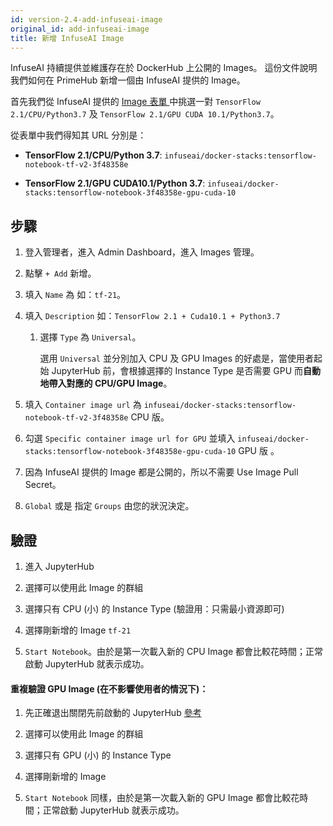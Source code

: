 ```yaml
---
id: version-2.4-add-infuseai-image
original_id: add-infuseai-image
title: 新增 InfuseAI Image
---
```


InfuseAI 持續提供並維護存在於 DockerHub 上公開的 Images。
這份文件說明我們如何在 PrimeHub 新增一個由 InfuseAI 提供的 Image。

首先我們從 InfuseAI 提供的 [Image 表單 ](https://docs.primehub.io/docs/next/guide_manual/images-list) 中挑選一對 `TensorFlow 2.1/CPU/Python3.7` 及 `TensorFlow 2.1/GPU CUDA 10.1/Python3.7`。

從表單中我們得知其 URL 分別是：

+ **TensorFlow 2.1/CPU/Python 3.7**:
`infuseai/docker-stacks:tensorflow-notebook-tf-v2-3f48358e`

+ **TensorFlow 2.1/GPU CUDA10.1/Python 3.7**:
`infuseai/docker-stacks:tensorflow-notebook-3f48358e-gpu-cuda-10`

## 步驟

1. 登入管理者，進入 Admin Dashboard，進入 Images 管理。

2. 點擊 `+ Add` 新增。

3. 填入 `Name` 為 如：`tf-21`。

4. 填入 `Description` 如：`TensorFlow 2.1 + Cuda10.1 + Python3.7`
   
   1. 選擇 `Type` 為 `Universal`。
        
        選用 `Universal` 並分別加入 CPU 及 GPU Images 的好處是，當使用者起始 JupyterHub 前，會根據選擇的 Instance Type 是否需要 GPU 而**自動地帶入對應的 CPU/GPU Image**。


5. 填入 `Container image url` 為 `infuseai/docker-stacks:tensorflow-notebook-tf-v2-3f48358e`   CPU 版。

6. 勾選 `Specific container image url for GPU` 並填入 `infuseai/docker-stacks:tensorflow-notebook-3f48358e-gpu-cuda-10` GPU 版 。

7. 因為 InfuseAI 提供的 Image 都是公開的，所以不需要 Use Image Pull Secret。

8. `Global` 或是 指定 `Groups` 由您的狀況決定。


## 驗證

1. 進入 JupyterHub
   
2. 選擇可以使用此 Image 的群組
   
3. 選擇只有 CPU (小) 的 Instance Type (驗證用：只需最小資源即可)

4. 選擇剛新增的 Image `tf-21`

5. `Start Notebook`。由於是第一次載入新的 CPU Image 都會比較花時間；正常啟動 JupyterHub 就表示成功。

#### 重複驗證 GPU Image (在不影響使用者的情況下)：

1. 先正確退出關閉先前啟動的 JupyterHub [參考](launch-project#關閉)

2. 選擇可以使用此 Image 的群組

3. 選擇只有 GPU (小) 的 Instance Type

4. 選擇剛新增的 Image

5. `Start Notebook`
同樣，由於是第一次載入新的 GPU Image 都會比較花時間；正常啟動 JupyterHub 就表示成功。
